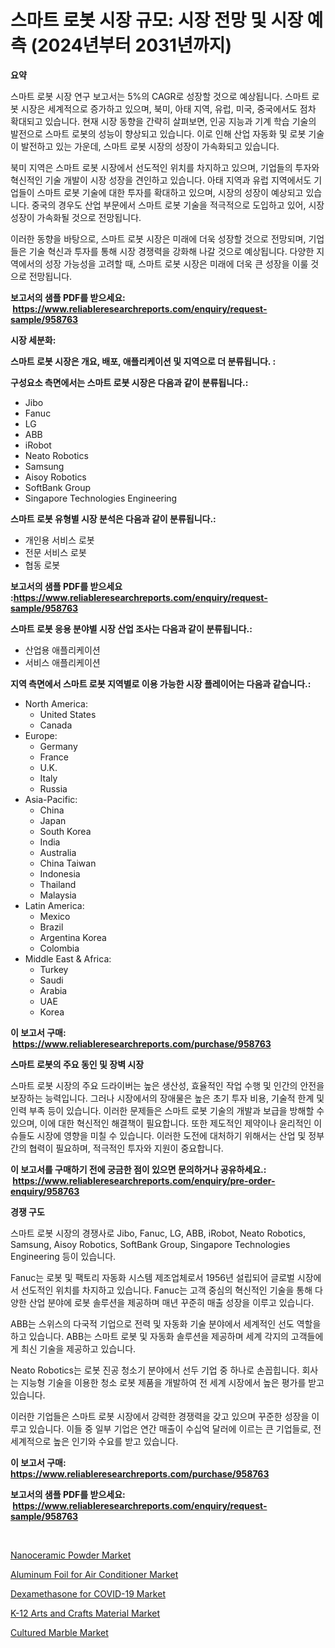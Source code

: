 <p><h1>스마트 로봇 시장 규모: 시장 전망 및 시장 예측 (2024년부터 2031년까지)</h1></p><p><strong>요약</strong></p>
<p><p>스마트 로봇 시장 연구 보고서는 5%의 CAGR로 성장할 것으로 예상됩니다. 스마트 로봇 시장은 세계적으로 증가하고 있으며, 북미, 아태 지역, 유럽, 미국, 중국에서도 점차 확대되고 있습니다. 현재 시장 동향을 간략히 살펴보면, 인공 지능과 기계 학습 기술의 발전으로 스마트 로봇의 성능이 향상되고 있습니다. 이로 인해 산업 자동화 및 로봇 기술이 발전하고 있는 가운데, 스마트 로봇 시장의 성장이 가속화되고 있습니다.</p><p>북미 지역은 스마트 로봇 시장에서 선도적인 위치를 차지하고 있으며, 기업들의 투자와 혁신적인 기술 개발이 시장 성장을 견인하고 있습니다. 아태 지역과 유럽 지역에서도 기업들이 스마트 로봇 기술에 대한 투자를 확대하고 있으며, 시장의 성장이 예상되고 있습니다. 중국의 경우도 산업 부문에서 스마트 로봇 기술을 적극적으로 도입하고 있어, 시장 성장이 가속화될 것으로 전망됩니다.</p><p>이러한 동향을 바탕으로, 스마트 로봇 시장은 미래에 더욱 성장할 것으로 전망되며, 기업들은 기술 혁신과 투자를 통해 시장 경쟁력을 강화해 나갈 것으로 예상됩니다. 다양한 지역에서의 성장 가능성을 고려할 때, 스마트 로봇 시장은 미래에 더욱 큰 성장을 이룰 것으로 전망됩니다.</p></p>
<p><strong>보고서의 샘플 PDF를 받으세요: &nbsp;<a href="https://www.reliableresearchreports.com/enquiry/request-sample/958763">https://www.reliableresearchreports.com/enquiry/request-sample/958763</a></strong></p>
<p><strong>시장 세분화:</strong></p>
<p><strong> 스마트 로봇 시장은 개요, 배포, 애플리케이션 및 지역으로 더 분류됩니다. :</strong></p>
<p><strong>구성요소 측면에서는 스마트 로봇 시장은 다음과 같이 분류됩니다.:</strong></p>
<p><ul><li>Jibo</li><li>Fanuc</li><li>LG</li><li>ABB</li><li>iRobot</li><li>Neato Robotics</li><li>Samsung</li><li>Aisoy Robotics</li><li>SoftBank Group</li><li>Singapore Technologies Engineering</li></ul></p>
<p><strong> 스마트 로봇 유형별 시장 분석은 다음과 같이 분류됩니다.:</strong></p>
<p><ul><li>개인용 서비스 로봇</li><li>전문 서비스 로봇</li><li>협동 로봇</li></ul></p>
<p><strong>보고서의 샘플 PDF를 받으세요 :<a href="https://www.reliableresearchreports.com/enquiry/request-sample/958763">https://www.reliableresearchreports.com/enquiry/request-sample/958763</a></strong></p>
<p><strong> 스마트 로봇 응용 분야별 시장 산업 조사는 다음과 같이 분류됩니다.:</strong></p>
<p><ul><li>산업용 애플리케이션</li><li>서비스 애플리케이션</li></ul></p>
<p><strong>지역 측면에서 스마트 로봇 지역별로 이용 가능한 시장 플레이어는 다음과 같습니다.:</strong></p>
<p><ul>
    <li>
        North America:
        <ul>
            <li>United States</li>
            <li>Canada</li>
        </ul>
    </li>
    <li>
        Europe:
        <ul>
            <li>Germany</li>
            <li>France</li>
            <li>U.K.</li>
            <li>Italy</li>
            <li>Russia</li>
        </ul>
    </li>
    <li>
        Asia-Pacific:
        <ul>
            <li>China</li>
            <li>Japan</li>
            <li>South Korea</li>
            <li>India</li>
            <li>Australia</li>
            <li>China Taiwan</li>
            <li>Indonesia</li>
            <li>Thailand</li>
            <li>Malaysia</li>
        </ul>
    </li>
    <li>
        Latin America:
        <ul>
            <li>Mexico</li>
            <li>Brazil</li>
            <li>Argentina Korea</li>
            <li>Colombia</li>
        </ul>
    </li>
    <li>
        Middle East & Africa:
        <ul>
            <li>Turkey</li>
            <li>Saudi</li>
            <li>Arabia</li>
            <li>UAE</li>
            <li>Korea</li>
        </ul>
    </li>
    </ul></p>
<p><strong>이 보고서 구매: &nbsp;<a href="https://www.reliableresearchreports.com/purchase/958763">https://www.reliableresearchreports.com/purchase/958763</a></strong></p>
<p><strong>스마트 로봇의 주요 동인 및 장벽 시장</strong></p>
<p><p>스마트 로봇 시장의 주요 드라이버는 높은 생산성, 효율적인 작업 수행 및 인간의 안전을 보장하는 능력입니다. 그러나 시장에서의 장애물은 높은 초기 투자 비용, 기술적 한계 및 인력 부족 등이 있습니다. 이러한 문제들은 스마트 로봇 기술의 개발과 보급을 방해할 수 있으며, 이에 대한 혁신적인 해결책이 필요합니다. 또한 제도적인 제약이나 윤리적인 이슈들도 시장에 영향을 미칠 수 있습니다. 이러한 도전에 대처하기 위해서는 산업 및 정부간의 협력이 필요하며, 적극적인 투자와 지원이 중요합니다.</p></p>
<p><strong>이 보고서를 구매하기 전에 궁금한 점이 있으면 문의하거나 공유하세요.: &nbsp;<a href="https://www.reliableresearchreports.com/enquiry/pre-order-enquiry/958763">https://www.reliableresearchreports.com/enquiry/pre-order-enquiry/958763</a></strong></p>
<p><strong>경쟁 구도</strong></p>
<p><p>스마트 로봇 시장의 경쟁사로 Jibo, Fanuc, LG, ABB, iRobot, Neato Robotics, Samsung, Aisoy Robotics, SoftBank Group, Singapore Technologies Engineering 등이 있습니다. </p><p>Fanuc는 로봇 및 팩토리 자동화 시스템 제조업체로서 1956년 설립되어 글로벌 시장에서 선도적인 위치를 차지하고 있습니다. Fanuc는 고객 중심의 혁신적인 기술을 통해 다양한 산업 분야에 로봇 솔루션을 제공하며 매년 꾸준히 매출 성장을 이루고 있습니다.</p><p>ABB는 스위스의 다국적 기업으로 전력 및 자동화 기술 분야에서 세계적인 선도 역할을 하고 있습니다. ABB는 스마트 로봇 및 자동화 솔루션을 제공하며 세계 각지의 고객들에게 최신 기술을 제공하고 있습니다.</p><p>Neato Robotics는 로봇 진공 청소기 분야에서 선두 기업 중 하나로 손꼽힙니다. 회사는 지능형 기술을 이용한 청소 로봇 제품을 개발하여 전 세계 시장에서 높은 평가를 받고 있습니다.</p><p>이러한 기업들은 스마트 로봇 시장에서 강력한 경쟁력을 갖고 있으며 꾸준한 성장을 이루고 있습니다. 이들 중 일부 기업은 연간 매출이 수십억 달러에 이르는 큰 기업들로, 전 세계적으로 높은 인기와 수요를 받고 있습니다.</p></p>
<p><strong>이 보고서 구매: &nbsp; <a href="https://www.reliableresearchreports.com/purchase/958763">https://www.reliableresearchreports.com/purchase/958763</a></strong></p>
<p><strong>보고서의 샘플 PDF를 받으세요: &nbsp;<a href="https://www.reliableresearchreports.com/enquiry/request-sample/958763">https://www.reliableresearchreports.com/enquiry/request-sample/958763</a></strong><strong></strong></p>
<p>&nbsp;</p>
<p><p><a href="https://full-wildebeest-80b.notion.site/Nanoceramic-Powder-Market-Size-Focuses-on-Market-Dynamics-In-Depth-Analysis-and-Future-Projections--c7bef9a659504837bfad7aca02f10a48">Nanoceramic Powder Market</a></p><p><a href="https://issuu.com/reportprime-2/docs/aluminum-foil-for-air-conditioner-market-size-2030">Aluminum Foil for Air Conditioner Market</a></p><p><a href="https://github.com/ashepherd82/Market-Research-Report-List-3/blob/main/dexamethasone-for-covid-19-market.md">Dexamethasone for COVID-19 Market</a></p><p><a href="https://view.publitas.com/reportprime-1/k-12-arts-and-crafts-material-market-size-growth-outlook-from-2024-to-2031-projecting-at-markets-trends-analysis-by-application-regional-outlook-and-revenue/">K-12 Arts and Crafts Material Market</a></p><p><a href="https://pretty-mail-caf.notion.site/Cultured-Marble-Market-Provides-Detailed-Segmentation-of-this-Market-based-on-Type-Application-and-df8e998752554408b8e9a3c88de46541">Cultured Marble Market</a></p></p>
